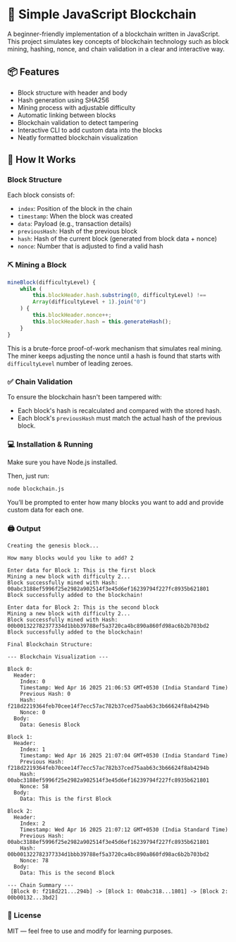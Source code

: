 # 🔗 Simple JavaScript Blockchain

A beginner-friendly implementation of a blockchain written in JavaScript. This project simulates key concepts of blockchain technology such as block mining, hashing, nonce, and chain validation in a clear and interactive way.

## 📦 Features

- Block structure with header and body
- Hash generation using SHA256
- Mining process with adjustable difficulty
- Automatic linking between blocks
- Blockchain validation to detect tampering
- Interactive CLI to add custom data into the blocks
- Neatly formatted blockchain visualization

## 🔧 How It Works

### Block Structure

Each block consists of:

- `index`: Position of the block in the chain
- `timestamp`: When the block was created
- `data`: Payload (e.g., transaction details)
- `previousHash`: Hash of the previous block
- `hash`: Hash of the current block (generated from block data + nonce)
- `nonce`: Number that is adjusted to find a valid hash

### ⛏️ Mining a Block

```js
mineBlock(difficultyLevel) {
    while (
        this.blockHeader.hash.substring(0, difficultyLevel) !==
        Array(difficultyLevel + 1).join("0")
    ) {
        this.blockHeader.nonce++;
        this.blockHeader.hash = this.generateHash();
    }
}
```

This is a brute-force proof-of-work mechanism that simulates real mining. The miner keeps adjusting the nonce until a hash is found that starts with `difficultyLevel` number of leading zeroes.

### ✅ Chain Validation

To ensure the blockchain hasn't been tampered with:

- Each block's hash is recalculated and compared with the stored hash.
- Each block's `previousHash` must match the actual hash of the previous block.

### 💻 Installation & Running

Make sure you have Node.js installed.

Then, just run:

```bash
node blockchain.js
```

You’ll be prompted to enter how many blocks you want to add and provide custom data for each one.

### 🖨️ Output

```ansi
Creating the genesis block...

How many blocks would you like to add? 2

Enter data for Block 1: This is the first block
Mining a new block with difficulty 2...
Block successfully mined with Hash: 00abc3188ef5996f25e2982a902514f3e45d6ef16239794f227fc8935b621801
Block successfully added to the blockchain!

Enter data for Block 2: This is the second block
Mining a new block with difficulty 2...
Block successfully mined with Hash: 00b001322782377334d1bbb39788ef5a3720ca4bc890a860fd98ac6b2b703bd2
Block successfully added to the blockchain!

Final Blockchain Structure:

--- Blockchain Visualization ---

Block 0:
  Header:
    Index: 0
    Timestamp: Wed Apr 16 2025 21:06:53 GMT+0530 (India Standard Time)
    Previous Hash: 0
    Hash: f218d2219364feb70cee14f7ecc57ac782b37ced75aab63c3b66624f8ab4294b
    Nonce: 0
  Body:
    Data: Genesis Block

Block 1:
  Header:
    Index: 1
    Timestamp: Wed Apr 16 2025 21:07:04 GMT+0530 (India Standard Time)
    Previous Hash: f218d2219364feb70cee14f7ecc57ac782b37ced75aab63c3b66624f8ab4294b
    Hash: 00abc3188ef5996f25e2982a902514f3e45d6ef16239794f227fc8935b621801
    Nonce: 58
  Body:
    Data: This is the first Block

Block 2:
  Header:
    Index: 2
    Timestamp: Wed Apr 16 2025 21:07:12 GMT+0530 (India Standard Time)
    Previous Hash: 00abc3188ef5996f25e2982a902514f3e45d6ef16239794f227fc8935b621801
    Hash: 00b001322782377334d1bbb39788ef5a3720ca4bc890a860fd98ac6b2b703bd2
    Nonce: 78
  Body:
    Data: This is the second Block

--- Chain Summary ---
 [Block 0: f218d221...294b] -> [Block 1: 00abc318...1801] -> [Block 2: 00b00132...3bd2]
```

### 💬 License

MIT — feel free to use and modify for learning purposes.
